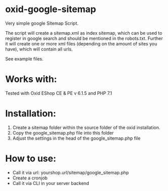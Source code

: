 # oxid-google-sitemap
Very simple google Sitemap Script.

The script will create a sitemap.xml as index sitemap, which can be used to register in google search and should be mentioned in the robots.txt.
Further it will create one or more xml files (depending on the amount of sites you have), which will contain all urls.

See example files.

# Works with:
 Tested with Oxid EShop CE & PE v 6.1.5 and PHP 7.1

# Installation:

1. Create a sitemap folder within the source folder of the oxid installation.
2. Copy the google_sitemap.php file into this folder
3. Adjust the settings in the head of the google_sitemap.php file

# How to use:
- Call it via url: yourshop.url/sitemap/google_sitemap.php
- Create a cronjob
- Call it via CLI in your server backend
